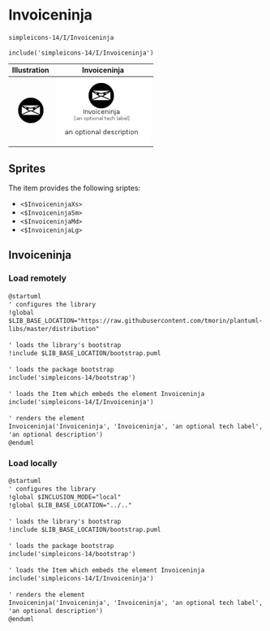 # Invoiceninja


```text
simpleicons-14/I/Invoiceninja
```

```text
include('simpleicons-14/I/Invoiceninja')
```



| Illustration | Invoiceninja |
| :---: | :---: |
| ![illustration for Illustration](../../simpleicons-14/I/Invoiceninja.png) | ![illustration for Invoiceninja](../../simpleicons-14/I/Invoiceninja.Local.png) |



## Sprites
The item provides the following sriptes:

- `<$InvoiceninjaXs>`
- `<$InvoiceninjaSm>`
- `<$InvoiceninjaMd>`
- `<$InvoiceninjaLg>`





## Invoiceninja

### Load remotely
```plantuml
@startuml
' configures the library
!global $LIB_BASE_LOCATION="https://raw.githubusercontent.com/tmorin/plantuml-libs/master/distribution"

' loads the library's bootstrap
!include $LIB_BASE_LOCATION/bootstrap.puml

' loads the package bootstrap
include('simpleicons-14/bootstrap')

' loads the Item which embeds the element Invoiceninja
include('simpleicons-14/I/Invoiceninja')

' renders the element
Invoiceninja('Invoiceninja', 'Invoiceninja', 'an optional tech label', 'an optional description')
@enduml
```

### Load locally
```plantuml
@startuml
' configures the library
!global $INCLUSION_MODE="local"
!global $LIB_BASE_LOCATION="../.."

' loads the library's bootstrap
!include $LIB_BASE_LOCATION/bootstrap.puml

' loads the package bootstrap
include('simpleicons-14/bootstrap')

' loads the Item which embeds the element Invoiceninja
include('simpleicons-14/I/Invoiceninja')

' renders the element
Invoiceninja('Invoiceninja', 'Invoiceninja', 'an optional tech label', 'an optional description')
@enduml
```

